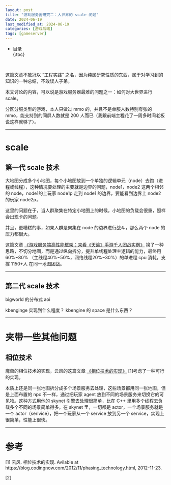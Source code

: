 ```yaml
---
layout: post
title: "游戏服务器研究二：大世界的 scale 问题"
date: 2024-06-19
last_modified_at: 2024-06-19
categories: [游戏后端]
tags: [gameserver]
---
```


* 目录  
{:toc}
<br/>

这篇文章不敢冠以 “工程实践” 之名，因为纯属研究性质的东西，属于对学习到的知识的一种总结，不敢误人子弟。  

本文讨论的内容，可以说是游戏服务器最难的问题之一：如何对大世界进行 scale。  

分区分服类型的游戏，本人只做过 mmo 的，并且不是单服人数特别夸张的 mmo，能支持到的同屏人数就是 200 人而已（我跟前端主程花了一周多时间老板说这样就够了）。  

---

# scale

## 第一代 scale 技术

大地图分成多个小地图，每个小地图放到一个单独的逻辑单元（node）去跑（进程或线程），这种情况要处理的主要就是边界的问题，node1，node2 这两个相邻的 node，node1的上玩家 node1p 走到 node1 的边界，要能看到边界上 node2 的玩家 node2p，

这里的问题在于，当人群聚集在特定小地图上的时候，小地图的负载会很重，照样会出现卡的问题。  

并且，更糟糕的事，如果人群是聚集在 node 的边界进行战斗，那么两个 node 的压力都很大。  

这篇文章 [《游戏服务端高性能框架：来看《天谕》手游千人团战实例》](https://zhuanlan.zhihu.com/p/700231330) 换了一种思路，不切分地图，而是通过纵向拆分，提升单线程处理主逻辑的能力，最终用 60%~80% （主线程40%~50%，网络线程20%~30%）的单进程 cpu 消耗，支撑 1150+人 在同一地图团战。  

---


## 第二代 scale 技术

bigworld 的分布式 aoi

kbenginge 实现到什么程度？ kbengine 的 space 是什么东西？

---

# 夹带一些其他问题

## 相位技术

魔兽的相位技术的实现，云风的这篇文章 [《相位技术的实现》](https://blog.codingnow.com/2012/11/phasing_technology.html) [1]考虑了一种可行的实现。  

本质上还是同一张地图拆分成多个场景服务去处理，这些场景都用同一张地图，但是上面布置的 npc 不一样，通过把玩家 agent 放到不同的场景服务来切换它的可见物。这种方式用他的 skynet 引擎去处理很简单，比在 C++ 里用多个线程去负载多个不同的场景简单得多，在 skynet 里，一切都是 actor，一个场景服务就是一个 actor（serivice），把一个玩家从一个 service 放到另一个 service，实现上很简单，性能上很快。  

---

# 参考

[1] 云风. 相位技术的实现. Avilable at https://blog.codingnow.com/2012/11/phasing_technology.html, 2012-11-23.   

[2] 